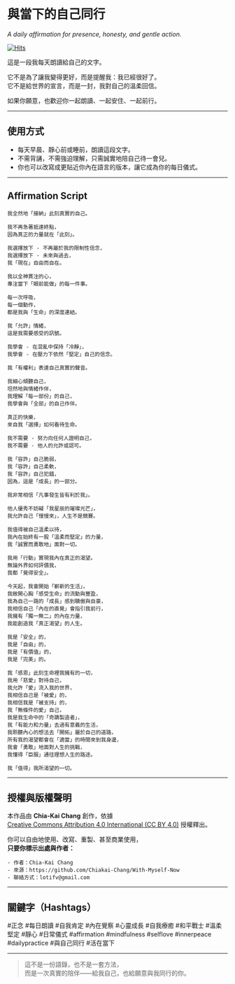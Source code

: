 # 與當下的自己同行  
*A daily affirmation for presence, honesty, and gentle action.*

[![Hits](https://hits.sh/github.com/Chiakai-Chang/With-Myself-Now.svg?label=%E7%80%8F%E8%A6%BD%E4%BA%BA%E6%AC%A1%2FHITS)](https://hits.sh/github.com/Chiakai-Chang/With-Myself-Now/)

這是一段我每天朗讀給自己的文字。

它不是為了讓我變得更好，而是提醒我：我已經很好了。  
它不是給世界的宣言，而是一封，我對自己的溫柔回信。

如果你願意，也歡迎你一起朗讀、一起安住、一起前行。

---

## 使用方式

- 每天早晨、靜心前或睡前，朗讀這段文字。
- 不需背誦，不需強迫理解，只需誠實地陪自己待一會兒。
- 你也可以改寫成更貼近你內在語言的版本，讓它成為你的每日儀式。

---

## Affirmation Script

```
我全然地「接納」此刻真實的自己。

我不再急著抵達終點， 
因為真正的力量就在「此刻」。 

我選擇放下 - 不再屬於我的限制性信念， 
我選擇放下 - 未來與過去，
我「現在」自由而自在。

我以全神貫注的心， 
專注當下「眼前能做」的每一件事。

每一次呼吸，
每一個動作，
都是我與「生命」的深度連結。

我「允許」情緒，
這是我需要感受的訊號。

我學會 - 在混亂中保持「冷靜」，
我學會 - 在壓力下依然「堅定」自己的信念。

我「有權利」表達自己真實的聲音。

我細心傾聽自己，
坦然地與情緒作伴，
我理解「每一部份」的自己，
我學會與「全部」的自己作伴。
 
真正的快樂， 
來自我「選擇」如何看待生命。
 
我不需要 - 努力向任何人證明自己， 
我不需要 - 他人的允許或認可。

我「容許」自己脆弱， 
我「容許」自己柔軟，
我「容許」自己犯錯， 
因為，這是「成長」的一部分。

我非常相信「凡事發生皆有利於我」。

他人優秀不妨礙「我星辰的璀璨光芒」，
我允許自己「慢慢來」，人生不是競賽。

我值得被自己溫柔以待，
我內在始終有一股「溫柔而堅定」的力量，
我「誠實而勇敢地」面對一切。

我用「行動」實現我內在真正的渴望。 
無論外界如何評價我，
我都「覺得安全」。

今天起，我會開始「嶄新的生活」，
我敞開心胸「感受生命」的流動與豐盈，
我為自己一路的「成長」感到驕傲與自豪，
我相信自己「內在的直覺」會指引我前行，
我擁有「獨一無二」的內在力量， 
我能創造我「真正渴望」的人生。

我是「安全」的，
我是「自由」的，
我是「有價值」的，
我是「完美」的。

我「感恩」此刻生命裡我擁有的一切， 
我用「慈愛」對待自己，
我允許「愛」流入我的世界，
我相信自己是「被愛」的，
我相信我是「被支持」的， 
我「無條件的愛」自己，
我是我生命中的「奇蹟製造者」，
我「有能力和力量」去過有意義的生活，
我聆聽內心的想法去「開拓」屬於自己的道路，
所有我的渴望都會在「適當」的時間來到我身邊，
我會「勇敢」地面對人生的挑戰，
我懂得「臣服」通往理想人生的路途。

我「值得」我所渴望的一切。
```

---

## 授權與版權聲明

本作品由 **Chia-Kai Chang** 創作，依據  
[Creative Commons Attribution 4.0 International (CC BY 4.0)](https://creativecommons.org/licenses/by/4.0/deed.zh_TW) 授權釋出。

你可以自由地使用、改寫、重製、甚至商業使用，  
**只要你標示出處與作者：**
```
- 作者：Chia-Kai Chang  
- 來源：https://github.com/Chiakai-Chang/With-Myself-Now 
- 聯絡方式：lotifv@gmail.com
```

---

## 關鍵字（Hashtags）

#正念 #每日朗讀 #自我肯定 #內在覺察 #心靈成長 #自我療癒
#和平戰士 #溫柔堅定 #靜心 #日常儀式 #affirmation #mindfulness
#selflove #innerpeace #dailypractice #與自己同行 #活在當下

---

> 這不是一份語錄，也不是一套方法，  
> 而是一次真實的陪伴——給我自己，也給願意與我同行的你。
